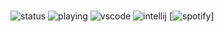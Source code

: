 ### 


![status](https://img.shields.io/endpoint?url=https://dev.discordprofiles.me/api/badge/status/529788328405499905?simple=true)
![playing](https://img.shields.io/endpoint?url=https://dev.discordprofiles.me/api/badge/playing/529788328405499905)
![vscode](https://img.shields.io/endpoint?url=https://dev.discordprofiles.me/api/badge/vscode/529788328405499905)
![intellij](https://img.shields.io/endpoint?url=https://dev.discordprofiles.me/api/badge/intellij/529788328405499905)
[![spotify](https://img.shields.io/endpoint?url=https://dev.discordprofiles.me/api/badge/spotify/190916650143318016)]

<!--
**advaith1/advaith1** is a ✨ _special_ ✨ repository because its `README.md` (this file) appears on your GitHub profile.

Here are some ideas to get you started:

- 🔭 I’m currently working on ...
- 🌱 I’m currently learning ...
- 👯 I’m looking to collaborate on ...
- 🤔 I’m looking for help with ...
- 💬 Ask me about ...
- 📫 How to reach me: ...
- 😄 Pronouns: ...
- ⚡ Fun fact: ...
-->
